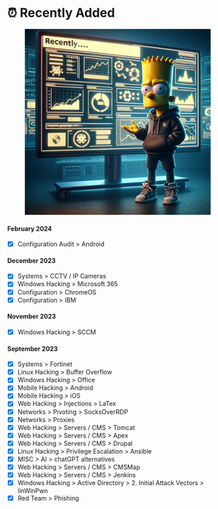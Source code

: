 # ⏰ Recently Added

<figure><img src="../.gitbook/assets/image (156).png" alt="" width="563"><figcaption></figcaption></figure>

#### February 2024

* [x] Configuration Audit > Android

#### December 2023

* [x] Systems > CCTV / IP Cameras
* [x] Windows Hacking > Microsoft 365
* [x] Configuration > ChromeOS
* [x] Configuration > IBM

#### November 2023

* [x] Windows Hacking > SCCM

#### September 2023

* [x] Systems > Fortinet
* [x] Linux Hacking > Buffer Overflow
* [x] Windows Hacking > Office
* [x] Mobile Hacking > Android
* [x] Mobile Hacking > iOS
* [x] Web Hacking > Injections > LaTex
* [x] Networks > Pivoting > SocksOverRDP
* [x] Networks > Proxies
* [x] Web Hacking > Servers / CMS > Tomcat
* [x] Web Hacking > Servers / CMS > Apex
* [x] Web Hacking > Servers / CMS > Drupal
* [x] Linux Hacking > Privilege Escalation > Ansible
* [x] MISC > AI > chatGPT alternatives
* [x] Web Hacking > Servers / CMS > CMSMap
* [x] Web Hacking > Servers / CMS > Jenkins
* [x] Windows Hacking > Active Directory > 2. Initial Attack Vectors > linWinPwn
* [x] Red Team > Phishing
